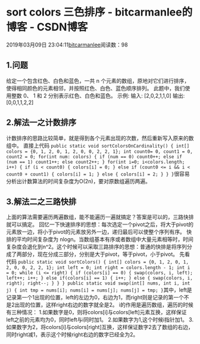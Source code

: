 
# sort colors 三色排序 - bitcarmanlee的博客 - CSDN博客


2019年03月09日 23:04:11[bitcarmanlee](https://me.csdn.net/bitcarmanlee)阅读数：98



## 1.问题
给定一个包含红色、白色和蓝色，一共 n 个元素的数组，原地对它们进行排序，使得相同颜色的元素相邻，并按照红色、白色、蓝色顺序排列。
此题中，我们使用整数 0、 1 和 2 分别表示红色、白色和蓝色。
示例:
输入: [2,0,2,1,1,0]
输出: [0,0,1,1,2,2]
## 2.解法一之计数排序
计数排序的思路比较简单，就是得到各个元素出现的次数，然后重新写入原来的数组中。
直接上代码
`public static void sortColorsOnCardinality() {
        int[] colors = {0, 1, 2, 0, 1, 2, 0, 0, 2, 2, 1};
        int count0= 0, count1 = 0, count2 = 0;
        for(int num: colors) {
            if (num == 0) count0++;
            else if (num == 1) count1++;
            else count2++;
        }
        for(int i=0; i<colors.length; i++) {
            if (i < count0) {
                colors[i] = 0;
            } else if (count0 <= i && i < count0 + count1) {
                colors[i] = 1;
            } else {
                colors[i] = 2;
            }
        }
    }`很容易分析出计数算法的时间复杂度为O(2n)，要对原数组遍历两遍。
## 3.解法二之三路快排
上面的算法需要遍历两遍数组，能不能遍历一遍就搞定？答案是可以的，三路快排就可以搞定。
回忆一下快速排序的思想：每次选定一个pivot之后，将大于pivot的元素放一边，将小于pivot的元素放另外一边，递归最后可以使整个序列有序。
快排的平均时间复杂度为 nlogn。当数组基本有序或者数组中大量元素相等时，时间复杂度会退化到n^2。这个时候可以采取三路排序的思想：普通的快排是将序列分成了两部分，现在分成三部分，分别是大于pivot，等于pivot，小于pivot。
先看代码
`public static void sortColors() {
        int[] colors = {0, 1, 2, 0, 1, 2, 0, 0, 2, 2, 1};
        int left = 0;
        int right = colors.length - 1;
        int i = 0;
        while (i <= right) {
            if (colors[i] == 0) {
                swap(colors, i, left);
                left++;
                i++;
            } else if(colors[i] == 1) {
                i++;
            } else {
                swap(colors, i, right);
                right--;
            }
        }
    }
    public static void swap(int[] nums, int i, int j) {
        int tmp = nums[i];
        nums[i] = nums[j];
        nums[j] = tmp;
    }`其中，left是记录第一个1出现的位置，left的左边为0，右边为1，而right则是记录的第一个不是2出现的位置，这样right右边的数字就全是2。
i的作用是遍历数组，遍历的时候有三种情况：
1.如果数字是0，则将colors[i]与colors[left]元素互换，这样保证left之前的元素均为0，同时left与i同时加1。
2.如果数字为1,这个时候i指针加1。
3.如果数字为2，将colors[i]与colors[right]互换，这样保证数字2去了数组的右边，同时right减1，表示这个时候right右边的数字已经全为2。

